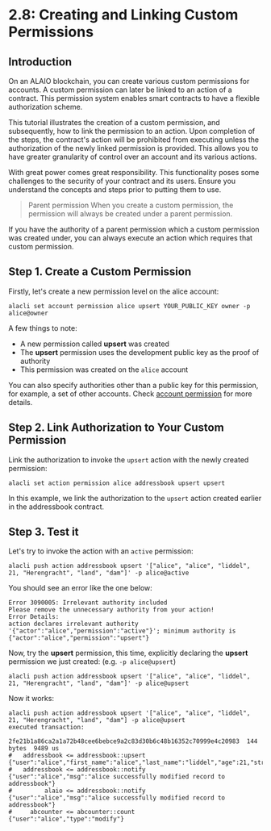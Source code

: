 # 2.8: Creating and Linking Custom Permissions

## Introduction

On an ALAIO blockchain, you can create various custom permissions for accounts. A custom permission can later be linked to an action of a contract. This permission system enables smart contracts to have a flexible authorization scheme.

This tutorial illustrates the creation of a custom permission, and subsequently, how to link the permission to an action. Upon completion of the steps, the contract's action will be prohibited from executing unless the authorization of the newly linked permission is provided. This allows you to have greater granularity of control over an account and its various actions.

With great power comes great responsibility. This functionality poses some challenges to the security of your contract and its users. Ensure you understand the concepts and steps prior to putting them to use.

> Parent permission   When you create a custom permission, the permission will always be created under a parent permission.

If you have the authority of a parent permission which a custom permission was created under, you can always execute an action which requires that custom permission.

## Step 1. Create a Custom Permission

Firstly, let's create a new permission level on the alice account:

    alacli set account permission alice upsert YOUR_PUBLIC_KEY owner -p alice@owner

A few things to note:

* A new permission called **upsert** was created
* The **upsert** permission uses the development public key as the proof of authority
* This permission was created on the `alice` account

You can also specify authorities other than a public key for this permission, for example, a set of other accounts. Check [account permission]() for more details.

## Step 2. Link Authorization to Your Custom Permission

Link the authorization to invoke the `upsert` action with the newly created permission:

    alacli set action permission alice addressbook upsert upsert

In this example, we link the authorization to the `upsert` action created earlier in the addressbook contract.

## Step 3. Test it

Let's try to invoke the action with an `active` permission:

    alacli push action addressbook upsert '["alice", "alice", "liddel", 21, "Herengracht", "land", "dam"]' -p alice@active

You should see an error like the one below:

    Error 3090005: Irrelevant authority included
    Please remove the unnecessary authority from your action!
    Error Details:
    action declares irrelevant authority '{"actor":"alice","permission":"active"}'; minimum authority is {"actor":"alice","permission":"upsert"}

Now, try the **upsert** permission, this time, explicitly declaring the **upsert** permission we just created: (e.g. `-p alice@upsert`)

    alacli push action addressbook upsert '["alice", "alice", "liddel", 21, "Herengracht", "land", "dam"]' -p alice@upsert

Now it works:

    alacli push action addressbook upsert '["alice", "alice", "liddel", 21, "Herengracht", "land", "dam"] -p alice@upsert
    executed transaction:

    2fe21b1a86ca2a1a72b48cee6bebce9a2c83d30b6c48b16352c70999e4c20983  144 bytes  9489 us
    #   addressbook <= addressbook::upsert          {"user":"alice","first_name":"alice","last_name":"liddel","age":21,"street":"Herengracht","city":"land",...
    #   addressbook <= addressbook::notify          {"user":"alice","msg":"alice successfully modified record to addressbook"}
    #         alaio <= addressbook::notify          {"user":"alice","msg":"alice successfully modified record to addressbook"}
    #     abcounter <= abcounter::count             {"user":"alice","type":"modify"}